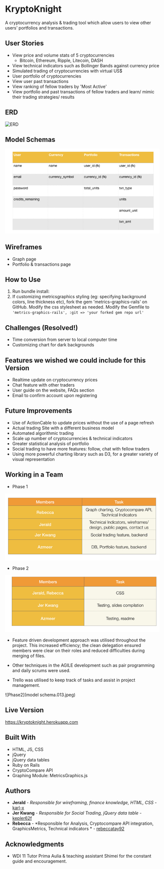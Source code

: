 # KryptoKnight

A cryptocurrency analysis & trading tool which allow users to view other users’ portfolios and transactions.

## User Stories

* View price and volume stats of 5 cryptocurrencies
  - Bitcoin, Ethereum, Ripple, Litecoin, DASH
* View technical indicators such as Bollinger Bands against currency price
* Simulated trading of cryptocurrencies with virtual US$
* User portfolio of cryptocurrencies
* View user past transactions
* View ranking of fellow traders by 'Most Active'
* View portfolio and past transactions of fellow traders and learn/ mimic their trading strategies/ results


## ERD
![ERD](ERD-3.jpg)

## Model Schemas
![Schemas](models.001.jpeg)

## Wireframes
* Graph page
* Portfolio & transactions page

## How to Use

1. Run bundle install:
2. If customizing metricsgraphics styling (eg: specifying background colors, line thickness etc), fork the gem 'metrics-graphics-rails' on GitHub. Modify the css stylesheet as needed. Modify the Gemfile to `'metrics-graphics-rails', :git => 'your forked gem repo url'`


## Challenges (Resolved!)

- Time conversion from server to local computer time
- Customizing chart for dark backgrounds

## Features we wished we could include for this Version

- Realtime update on cryptocurrency prices
- Chat feature with other traders
- User guide on the website, FAQs section
- Email to confirm account upon registering


## Future Improvements
- Use of ActionCable to update prices without the use of a page refresh
- Actual trading Site with a different business model
- Automated algorithmic trading
- Scale up number of cryptocurrencies & technical indicators
- Greater statistical analysis of portfolio
- Social trading to have more features: follow, chat with fellow traders
- Using more powerful charting library such as D3, for a greater variety of visual representation

## Working in a Team
- Phase 1

![Phase1](Untitled.001.jpeg)

- Phase 2

![Phase2](Untitled.002.jpeg)

* Feature driven development approach was utilised throughout the project. This increased efficiency; the clean delegation ensured members were clear on their roles and reduced difficulties during merging of files.

* Other techniques in the AGILE development such as pair programming and daily scrums were used.

* Trello was utilised to keep track of tasks and assist in project management.

![Phase2](model schema.013.jpeg)

## Live Version

https://kryptoknight.herokuapp.com


## Built With

* HTML, JS, CSS
* jQuery
* jQuery data tables
* Ruby on Rails
* CryptoCompare API
* Graphing Module: MetricsGraphics.js


## Authors

* **Jerald** - *Responsible for wireframing, finance knowledge, HTML, CSS* - [karl-x](https://github.com/karl-x)
* **Jer Kwang** - *Responsible for Social Trading, jQuery data table* - [kepler62f](https://github.com/kepler62f)
* **Rebecca** - *Responsible for Analysis, Cryptocompare API integration, GraphicsMetrics, Technical indicators * - [rebeccatay92](https://github.com/rebeccatay92)


## Acknowledgments

* WDI 11 Tutor Prima Aulia & teaching assistant Shimei for the constant guide and encouragement.
